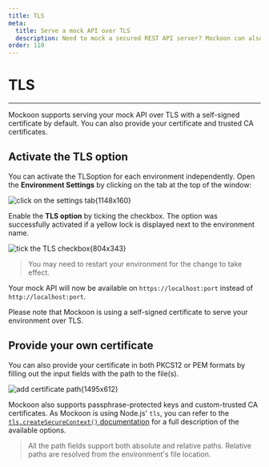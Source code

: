 ```yaml
---
title: TLS
meta:
  title: Serve a mock API over TLS
  description: Need to mock a secured REST API server? Mockoon can also do this by serving over TLS with a self-signed certificate
order: 110
---
```


# TLS

---

Mockoon supports serving your mock API over TLS with a self-signed certificate by default. You can also provide your certificate and trusted CA certificates.

## Activate the TLS option

You can activate the TLSoption for each environment independently. Open the **Environment Settings** by clicking on the tab at the top of the window:

![click on the settings tab{1148x160}](docs-img:open-environment-settings.png)

Enable the **TLS option** by ticking the checkbox. The option was successfully activated if a yellow lock is displayed next to the environment name.

![tick the TLS checkbox{804x343}](docs-img:enable-tls.png)

> You may need to restart your environment for the change to take effect.

Your mock API will now be available on `https://localhost:port` instead of `http://localhost:port`.

Please note that Mockoon is using a self-signed certificate to serve your environment over TLS.

## Provide your own certificate

You can also provide your certificate in both PKCS12 or PEM formats by filling out the input fields with the path to the file(s).

![add certificate path{1495x612}](docs-img:enable-tls-custom-certificate.png)

Mockoon also supports passphrase-protected keys and custom-trusted CA certificates. As Mockoon is using Node.js' `tls`, you can refer to the [`tls.createSecureContext()` documentation](https://nodejs.org/dist/latest-v16.x/docs/api/tls.html#tlscreatesecurecontextoptions) for a full description of the available options.

> All the path fields support both absolute and relative paths. Relative paths are resolved from the environment's file location.
